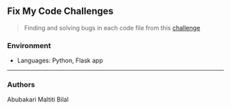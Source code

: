 ## Fix My Code Challenges
> Finding and solving bugs in each code file from this [challenge](https://github.com/holbertonschool/0x01-Fix_My_Code_Challenge)

### Environment
* Languages: Python, Flask app
---
### Authors
Abubakari Maltiti Bilal